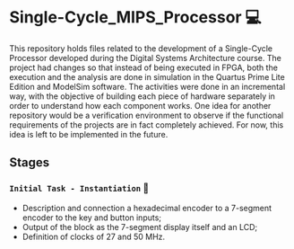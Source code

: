 # Single-Cycle_MIPS_Processor :computer:
This repository holds files related to the development of a Single-Cycle Processor developed during the Digital Systems Architecture course.
The project had changes so that instead of being executed in FPGA, both the execution and the analysis are done in simulation in the Quartus Prime Lite Edition and ModelSim software.
The activities were done in an incremental way, with the objective of building each piece of hardware separately in order to understand how each component works.
One idea for another repository would be a verification environment to observe if the functional requirements of the projects are in fact completely achieved. For now, this idea is left to be implemented in the future.

## Stages

### `Initial Task - Instantiation` :open_file_folder:
- Description and connection a hexadecimal encoder to a 7-segment encoder to the key and button inputs;
- Output of the block as the 7-segment display itself and an LCD;
- Definition of clocks of 27 and 50 MHz.